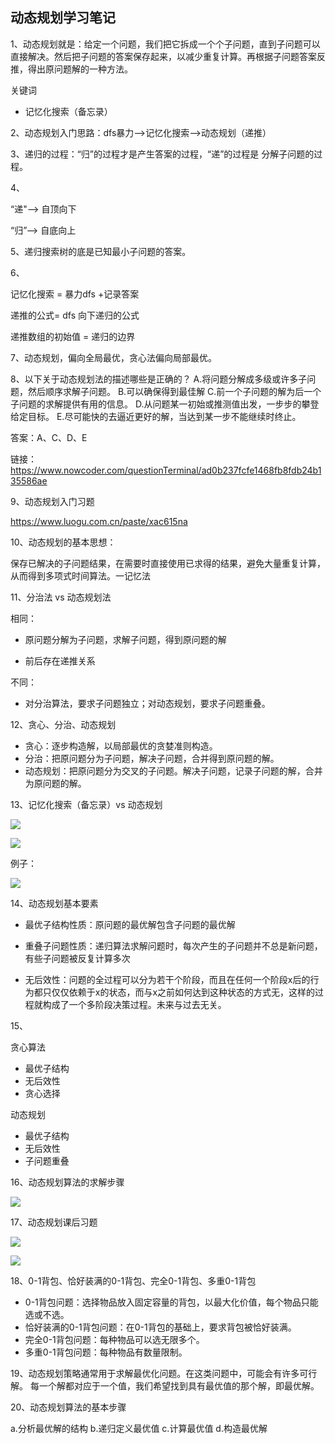 ## 动态规划学习笔记

1、动态规划就是：给定一个问题，我们把它拆成一个个子问题，直到子问题可以直接解决。然后把子问题的答案保存起来，以减少重复计算。再根据子问题答案反推，得出原问题解的一种方法。

关键词

- 记忆化搜索（备忘录）

2、动态规划入门思路：dfs暴力—>记忆化搜索—>动态规划（递推）

3、递归的过程：“归”的过程才是产生答案的过程，“递”的过程是 分解子问题的过程。

4、

“递"--> 自顶向下

“归”--> 自底向上

5、递归搜索树的底是已知最小子问题的答案。

6、

记忆化搜索 = 暴力dfs +记录答案

递推的公式= dfs 向下递归的公式

递推数组的初始值 = 递归的边界

7、动态规划，偏向全局最优，贪心法偏向局部最优。

8、以下关于动态规划法的描述哪些是正确的？
A.将问题分解成多级或许多子问题，然后顺序求解子问题。
B.可以确保得到最佳解
C.前一个子问题的解为后一个子问题的求解提供有用的信息。
D.从问题某一初始或推测值出发，一步步的攀登给定目标。
E.尽可能快的去逼近更好的解，当达到某一步不能继续时终止。

答案：A、C、D、E

链接：https://www.nowcoder.com/questionTerminal/ad0b237fcfe1468fb8fdb24b135586ae

9、动态规划入门习题

https://www.luogu.com.cn/paste/xac615na

10、动态规划的基本思想：

保存已解决的子问题结果，在需要时直接使用已求得的结果，避免大量重复计算，从而得到多项式时间算法。一记忆法

11、分治法 vs 动态规划法

相同：

- 原问题分解为子问题，求解子问题，得到原问题的解

- 前后存在递推关系

不同：

- 对分治算法，要求子问题独立；对动态规划，要求子问题重叠。

12、贪心、分治、动态规划

- 贪心：逐步构造解，以局部最优的贪婪准则构造。
- 分治：把原问题分为子问题，解决子问题，合并得到原问题的解。
- 动态规划：把原问题分为交叉的子问题。解决子问题，记录子问题的解，合并为原问题的解。

13、记忆化搜索（备忘录）vs 动态规划

![](https://cdn.sa.net/2024/01/11/sudrmJVyMwFBpz3.webp)

![](https://cdn.sa.net/2024/01/11/o6ISuP73dOYtVDb.webp)

例子：

![](https://cdn.sa.net/2024/01/11/tWCz8Evs32LnoRb.webp)

14、动态规划基本要素

- 最优子结构性质：原问题的最优解包含子问题的最优解

- 重叠子问题性质：递归算法求解问题时，每次产生的子问题并不总是新问题，有些子问题被反复计算多次

- 无后效性：问题的全过程可以分为若干个阶段，而且在任何一个阶段x后的行为都只仅仅依赖于x的状态，而与x之前如何达到这种状态的方式无，这样的过程就构成了一个多阶段决策过程。未来与过去无关。

15、

贪心算法

- 最优子结构
- 无后效性
- 贪心选择

动态规划
- 最优子结构
- 无后效性
- 子问题重叠

16、动态规划算法的求解步骤

![](https://cdn.sa.net/2024/01/11/exkURgbPsayq1hF.webp)

17、动态规划课后习题

![](https://cdn.sa.net/2024/01/11/uT71gHqNhxSjiAF.webp)

![](https://cdn.sa.net/2024/01/11/ewpFWT2PXlaBZLr.webp)

18、0-1背包、恰好装满的0-1背包、完全0-1背包、多重0-1背包

- 0-1背包问题：选择物品放入固定容量的背包，以最大化价值，每个物品只能选或不选。
- 恰好装满的0-1背包问题：在0-1背包的基础上，要求背包被恰好装满。
- 完全0-1背包问题：每种物品可以选无限多个。
- 多重0-1背包问题：每种物品有数量限制。

19、动态规划策略通常用于求解最优化问题。在这类问题中，可能会有许多可行解。
每一个解都对应于一个值，我们希望找到具有最优值的那个解，即最优解。

20、动态规划算法的基本步骤

a.分析最优解的结构
b.递归定义最优值
c.计算最优值
d.构造最优解